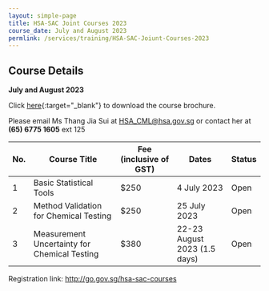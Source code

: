 ```yaml
---
layout: simple-page
title: HSA-SAC Joint Courses 2023
course_date: July and August 2023
permlink: /services/training/HSA-SAC-Joiunt-Courses-2023
---
```


## Course Details
**July and August 2023**

Click [here](/files/registration-forms/2023_hsa-sac_joint_courses.pdf){:target="_blank"} to download the course brochure.


Please email Ms Thang Jia Sui at <HSA_CML@hsa.gov.sg> or contact her at **(65) 6775 1605** ext 125


| No. | Course Title | Fee (inclusive of GST) |  Dates | Status |
|-----|--------------|------------------------|--------|--------|
| 1 | Basic Statistical Tools | $250 | 4 July 2023 | Open |
| 2 | Method Validation for Chemical Testing | $250 | 25 July 2023 | Open |
| 3 | Measurement Uncertainty for Chemical Testing | $380 | 22-23 August 2023  (1.5 days) | Open |


Registration link: http://go.gov.sg/hsa-sac-courses


